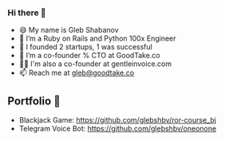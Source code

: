 ### Hi there 👋

* 😄 My name is Gleb Shabanov
* 🔭 I’m a Ruby on Rails and Python 100x Engineer
* 💬 I founded 2 startups, 1 was successful
* 🌱 I’m a co-founder % CTO at GoodTake.co
* 🧑‍💻 I'm also a co-founder at gentleinvoice.com
* 📫 Reach me at gleb@goodtake.co

## Portfolio 💼
* Blackjack Game: https://github.com/glebshbv/ror-course_bj
* Telegram Voice Bot: https://github.com/glebshbv/oneonone
<!--
**glebshbv/glebshbv** is a ✨ _special_ ✨ repository because its `README.md` (this file) appears on your GitHub profile.

Here are some ideas to get you started:

- 🔭 I’m currently working on ...
- 🌱 I’m currently learning ...
- 👯 I’m looking to collaborate on ...
- 🤔 I’m looking for help with ...
- 💬 Ask me about ...
- 📫 How to reach me: ...
- 😄 Pronouns: ...
- ⚡ Fun fact: ...
-->
